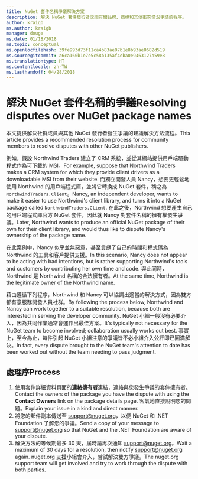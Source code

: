 ```yaml
---
title: NuGet 套件名稱爭議解決方案
description: 解決 NuGet 套件發行者之間有關品牌、商標和其他衝突情況爭議的程序。
author: kraigb
ms.author: kraigb
manager: douge
ms.date: 01/18/2018
ms.topic: conceptual
ms.openlocfilehash: 39fe993d73f11ca4b83ae07b1e8b93ae0682d519
ms.sourcegitcommit: a6ca160b1e7e5c58b135af4eba0e9463127a59e8
ms.translationtype: HT
ms.contentlocale: zh-TW
ms.lasthandoff: 04/28/2018
---
```

# <a name="resolving-disputes-over-nuget-package-names"></a><span data-ttu-id="660cc-103">解決 NuGet 套件名稱的爭議</span><span class="sxs-lookup"><span data-stu-id="660cc-103">Resolving disputes over NuGet package names</span></span>

<span data-ttu-id="660cc-104">本文提供解決社群成員與其他 NuGet 發行者發生爭議的建議解決方法流程。</span><span class="sxs-lookup"><span data-stu-id="660cc-104">This article provides a recommended resolution process for community members to resolve disputes with other NuGet publishers.</span></span>

<span data-ttu-id="660cc-105">例如，假設 Northwind Traders 建立了 CRM 系統，並從其網站提供用戶端驅動程式作為可下載的 MSI。</span><span class="sxs-lookup"><span data-stu-id="660cc-105">For example, suppose that Northwind Traders makes a CRM system for which they provide client drivers as a downloadable MSI from their website.</span></span> <span data-ttu-id="660cc-106">而獨立開發人員 Nancy，想要更輕鬆地使用 Northwind 的用戶端程式庫，並將它轉換成 NuGet 套件，稱之為 `NorthwindTraders.Client`。</span><span class="sxs-lookup"><span data-stu-id="660cc-106">Nancy, an independent developer, wants to make it easier to use Northwind's client library, and turns it into a NuGet package called `NorthwindTraders.Client`.</span></span> <span data-ttu-id="660cc-107">在此之後，Northwind 想要產生自己的用戶端程式庫官方 NuGet 套件，因此就 Nancy 對套件名稱的擁有權發生爭議。</span><span class="sxs-lookup"><span data-stu-id="660cc-107">Later, Northwind wants to produce an official NuGet package of their own for their client library, and would thus like to dispute Nancy's ownership of the package name.</span></span>

<span data-ttu-id="660cc-108">在此案例中，Nancy 似乎並無惡意，甚至貢獻了自己的時間和程式碼為 Northwind 的工具和客戶提供支援。</span><span class="sxs-lookup"><span data-stu-id="660cc-108">In this scenario, Nancy does not appear to be acting with bad intentions, but is rather supporting Northwind's tools and customers by contributing her own time and code.</span></span> <span data-ttu-id="660cc-109">與此同時，Northwind 是 Northwind 名稱的合法擁有者。</span><span class="sxs-lookup"><span data-stu-id="660cc-109">At the same time, Northwind is the legitimate owner of the Northwind name.</span></span>

<span data-ttu-id="660cc-110">藉由遵循下列程序，Northwind 和 Nancy 可以協調出適當的解決方式，因為雙方都有意服務開發人員社群。</span><span class="sxs-lookup"><span data-stu-id="660cc-110">By following the process below, Northwind and Nancy can work together to a suitable resolution, because both are interested in serving the developer community.</span></span> <span data-ttu-id="660cc-111">NuGet 小組一般沒有必要介入，因為共同作業通常會運作出最佳方案。</span><span class="sxs-lookup"><span data-stu-id="660cc-111">It's typically not necessary for the NuGet team to become involved; collaboration usually works out best.</span></span> <span data-ttu-id="660cc-112">事實上，至今為止，每件引起 NuGet 小組注意的爭議皆不必小組介入公評即已圓滿解決。</span><span class="sxs-lookup"><span data-stu-id="660cc-112">In fact, every dispute brought to the NuGet team's attention to date has been worked out without the team needing to pass judgment.</span></span>

## <a name="process"></a><span data-ttu-id="660cc-113">處理序</span><span class="sxs-lookup"><span data-stu-id="660cc-113">Process</span></span>

1. <span data-ttu-id="660cc-114">使用套件詳細資料頁面的**連絡擁有者**連結，連絡與您發生爭議的套件擁有者。</span><span class="sxs-lookup"><span data-stu-id="660cc-114">Contact the owners of the package you have the dispute with using the **Contact Owners** link on the package details page.</span></span> <span data-ttu-id="660cc-115">客氣地直接說明您的問題。</span><span class="sxs-lookup"><span data-stu-id="660cc-115">Explain your issue in a kind and direct manner.</span></span>
2. <span data-ttu-id="660cc-116">將您的郵件副本傳送至 [support@nuget.org](mailto:support@nuget.org)，以便 NuGet 和 .NET Foundation 了解您的爭議。</span><span class="sxs-lookup"><span data-stu-id="660cc-116">Send a copy of your message to [support@nuget.org](mailto:support@nuget.org) so that NuGet and the .NET Foundation are aware of your dispute.</span></span>
3. <span data-ttu-id="660cc-117">解決方法的等候期最多 30 天，屆時請再次通知 [support@nuget.org](mailto:support@nuget.org)。</span><span class="sxs-lookup"><span data-stu-id="660cc-117">Wait a maximum of 30 days for a resolution, then notify [support@nuget.org](mailto:support@nuget.org) again.</span></span> <span data-ttu-id="660cc-118">nuget.org 支援小組會介入，嘗試解決雙方爭議。</span><span class="sxs-lookup"><span data-stu-id="660cc-118">The nuget.org support team will get involved and try to work through the dispute with both parties.</span></span>
